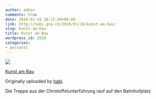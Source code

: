 ```yaml
---
author: admin
comments: true
date: 2010-01-18 18:12:49+00:00
link: http://habi.gna.ch/2010/01/18/kunst-am-bau/
slug: kunst-am-bau
title: Kunst am Bau
wordpress_id: 2028
categories:
- personal
---
```



 [![](http://farm3.static.flickr.com/2782/4285654688_79a3c3c74f_m.jpg)](http://www.flickr.com/photos/habi/4285654688/)
   

 
  [Kunst am Bau](http://www.flickr.com/photos/habi/4285654688/)
    

  Originally uploaded by [habi](http://www.flickr.com/people/habi/).
 



Die Treppe aus der Christoffelunterführung rauf auf den Bahnhofplatz
  

